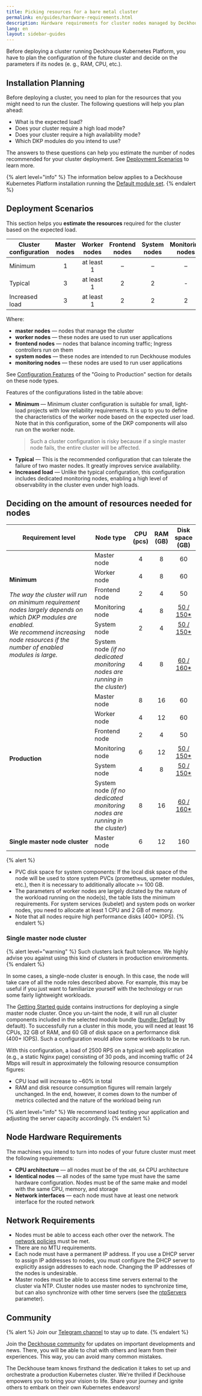 ```yaml
---
title: Picking resources for a bare metal cluster
permalink: en/guides/hardware-requirements.html
description: Hardware requirements for cluster nodes managed by Deckhouse Kubernetes Platform.
lang: en
layout: sidebar-guides
---
```


Before deploying a cluster running Deckhouse Kubernetes Platform, you have to plan the configuration of the future cluster and decide on the parameters if its nodes (e. g., RAM, CPU, etc.).

## Installation Planning

Before deploying a cluster, you need to plan for the resources that you might need to run the cluster. The following questions will help you plan ahead:

* What is the expected load?
* Does your cluster require a high load mode?
* Does your cluster require a high availability mode?
* Which DKP modules do you intend to use?

The answers to these questions can help you estimate the number of nodes recommended for your cluster deployment. See [Deployment Scenarios](#deployment-scenarios) to learn more.

{% alert level="info" %}
The information below applies to a Deckhouse Kubernetes Platform installation running the [Default module set](/products/kubernetes-platform/documentation/v1/#module-sets).
{% endalert %}

## Deployment Scenarios

This section helps you **estimate the resources** required for the cluster based on the expected load.

<table>
  <thead>
    <tr>
      <th>Cluster configuration</th>
      <th style="text-align: center;">Master nodes</th>
      <th style="text-align: center;">Worker nodes</th>
      <th style="text-align: center;">Frontend nodes</th>
      <th style="text-align: center;">System nodes</th>
      <th style="text-align: center;">Monitoring nodes</th>
    </tr>
  </thead>
  <tbody>
    <tr>
      <td>Minimum</td>
      <td style="text-align: center;">1</td>
      <td style="text-align: center;">at least 1</td>
      <td style="text-align: center;">–</td>
      <td style="text-align: center;">–</td>
      <td style="text-align: center;">–</td>
    </tr>
    <tr>
      <td>Typical</td>
      <td style="text-align: center;">3</td>
      <td style="text-align: center;">at least 1</td>
      <td style="text-align: center;">2</td>
      <td style="text-align: center;">2</td>
      <td style="text-align: center;">-</td>
    </tr>
    <tr>
      <td>Increased load</td>
      <td style="text-align: center;">3</td>
      <td style="text-align: center;">at least 1</td>
      <td style="text-align: center;">2</td>
      <td style="text-align: center;">2</td>
      <td style="text-align: center;">2</td>
    </tr>
  </tbody>
</table>

Where:

* **master nodes** — nodes that manage the cluster
* **worker nodes** — these nodes are used to run user applications
* **frontend nodes** — nodes that balance incoming traffic; Ingress controllers run on them
* **system nodes** — these nodes are intended to run Deckhouse modules
* **monitoring nodes** — these nodes are used to run user applications

See [Configuration Features](https://deckhouse.io/products/kubernetes-platform/guides/production.html#things-to-consider-when-configuring) of the "Going to Production" section for details on these node types.

Features of the configurations listed in the table above:

* **Minimum** — Minimum cluster configuration is suitable for small, light-load projects with low reliability requirements. It is up to you to define the characteristics of the worker node based on the expected user load. Note that in this configuration, some of the DKP components will also run on the worker node.
  > Such a cluster configuration is risky because if a single master node fails, the entire cluster will be affected.
* **Typical** — This is the recommended configuration that can tolerate the failure of two master nodes. It greatly improves service availability.
* **Increased load** — Unlike the typical configuration, this configuration includes dedicated monitoring nodes, enabling a high level of observability in the cluster even under high loads.

## Deciding on the amount of resources needed for nodes

<table>
  <thead>
    <tr>
      <th>Requirement level</th>
      <th>Node type</th>
      <th style="text-align: center;">CPU (pcs)</th>
      <th style="text-align: center;">RAM (GB)</th>
      <th style="text-align: center;">Disk space (GB)</th>
    </tr>
  </thead>
  <tbody>
    <tr>
      <td rowspan="6" style="width: 45%;">
        <b>Minimum</b><br><br>
        <i>The way the cluster will run on minimum requirement nodes largely depends on which DKP modules are enabled.<br>
        We recommend increasing node resources if the number of enabled modules is large.<br><br>
        </i>
      </td>
      <td>Master node</td>
      <td style="text-align: center;">4</td>
      <td style="text-align: center;">8</td>
      <td style="text-align: center;">60</td>
    </tr>
    <tr>
      <td>Worker node</td>
      <td style="text-align: center;">4</td>
      <td style="text-align: center;">8</td>
      <td style="text-align: center;">60</td>
    </tr>
    <tr>
      <td>Frontend node</td>
      <td style="text-align: center;">2</td>
      <td style="text-align: center;">4</td>
      <td style="text-align: center;">50</td>
    </tr>
    <tr>
      <td>Monitoring node</td>
      <td style="text-align: center;">4</td>
      <td style="text-align: center;">8</td>
      <td style="text-align: center;"><a href="#storage">50 / 150*</a></td>
    </tr>
    <tr>
      <td>System node</td>
      <td style="text-align: center;">2</td>
      <td style="text-align: center;">4</td>
      <td style="text-align: center;"><a href="#storage">50 / 150*</a></td>
    </tr>
    <tr>
      <td>System node <i>(if no dedicated monitoring nodes are running in the cluster</i>)</td>
      <td style="text-align: center;">4</td>
      <td style="text-align: center;">8</td>
      <td style="text-align: center;"><a href="#storage">60 / 160*</a></td>
    </tr>
    <tr>
      <td rowspan="6" style="width: 45%;">
        <b>Production</b><br><br>
      </td>
      <td>Master node</td>
      <td style="text-align: center;">8</td>
      <td style="text-align: center;">16</td>
      <td style="text-align: center;">60</td>
    </tr>
    <tr>
      <td>Worker node</td>
      <td style="text-align: center;">4</td>
      <td style="text-align: center;">12</td>
      <td style="text-align: center;">60</td>
    </tr>
    <tr>
      <td>Frontend node</td>
      <td style="text-align: center;">2</td>
      <td style="text-align: center;">4</td>
      <td style="text-align: center;">50</td>
    </tr>
    <tr>
      <td>Monitoring node</td>
      <td style="text-align: center;">6</td>
      <td style="text-align: center;">12</td>
      <td style="text-align: center;"><a href="#storage">50 / 150*</a></td>
    </tr>
    <tr>
      <td>System node</td>
      <td style="text-align: center;">4</td>
      <td style="text-align: center;">8</td>
      <td style="text-align: center;"><a href="#storage">50 / 150*</a></td>
    </tr>
    <tr>
      <td>System node <i>(if no dedicated monitoring nodes are running in the cluster</i>)</td>
      <td style="text-align: center;">8</td>
      <td style="text-align: center;">16</td>
      <td style="text-align: center;"><a href="#storage">60 / 160*</a></td>
    </tr>
    <tr>
      <td style="width: 45%;">
        <b>Single master node cluster</b>
      </td>
      <td>Master node</td>
      <td style="text-align: center;">6</td>
      <td style="text-align: center;">12</td>
      <td style="text-align: center;">160</td>
    </tr>
  </tbody>
</table>

{% alert %}
* <span id="storage"></span>PVC disk space for system components: If the local disk space of the node will be used to store system PVCs (prometheus, upmeter modules, etc.), then it is necessary to additionally allocate >= 100 GB.
* The parameters of worker nodes are largely dictated by the nature of the workload running on the node(s), the table lists the minimum requirements. For system services (kubelet) and system pods on worker nodes, you need to allocate at least 1 CPU and 2 GB of memory.
* Note that all nodes require high performance disks (400+ IOPS).
{% endalert %}

### Single master node cluster

{% alert level="warning" %}
Such clusters lack fault tolerance. We highly advise you against using this kind of clusters in production environments.
{% endalert %}

In some cases, a single-node cluster is enough. In this case, the node will take care of all the node roles described above. For example, this may be useful if you just want to familiarize yourself with the technology or run some fairly lightweight workloads.

The [Getting Started guide](/products/kubernetes-platform/gs/bm/step5.html) contains instructions for deploying a single master node cluster. Once you un-taint the node, it will run all cluster components included in the selected module bundle ([bundle: Default](/modules/deckhouse/configuration.html#parameters-bundle) by default). To successfully run a cluster in this mode, you will need at least 16 CPUs, 32 GB of RAM, and 60 GB of disk space on a performance disk (400+ IOPS). Such a configuration would allow some workloads to be run.

With this configuration, a load of 2500 RPS on a typical web application (e.g., a static Nginx page) consisting of 30 pods, and incoming traffic of 24 Mbps will result in approximately the following resource consumption figures:

- CPU load will increase to ~60% in total
- RAM and disk resource consumption figures will remain largely unchanged. In the end, however, it comes down to the number of metrics collected and the nature of the workload being run

{% alert level="info" %}
We recommend load testing your application and adjusting the server capacity accordingly.
{% endalert %}

## Node Hardware Requirements

The machines you intend to turn into nodes of your future cluster must meet the following requirements:

* **CPU architecture** — all nodes must be of the `x86_64` CPU architecture
* **Identical nodes** — all nodes of the same type must have the same hardware configuration. Nodes must be of the same make and model with the same CPU, memory, and storage
* **Network interfaces** — each node must have at least one network interface for the routed network

## Network Requirements

* Nodes must be able to access each other over the network. The [network policies](../documentation/v1/network_security_setup.html) must be met.
* There are no MTU requirements.
* Each node must have a permanent IP address. If you use a DHCP server to assign IP addresses to nodes, you must configure the DHCP server to explicitly assign addresses to each node. Changing the IP addresses of the nodes is undesirable.
* Master nodes must be able to access time servers external to the cluster via NTP. Cluster nodes use master nodes to synchronize time, but can also synchronize with other time servers (see the [ntpServers](../documentation/v1/modules/chrony/configuration.html#parameters-ntpservers) parameter).

## Community

{% alert %}
Join our [Telegram channel](https://t.me/deckhouse) to stay up to date.
{% endalert %}

Join the [Deckhouse community](https://deckhouse.io/community/about.html) for updates on important developments and news. There, you will be able to chat with others and learn from their experiences. This way, you can avoid many common mistakes.

The Deckhouse team knows firsthand the dedication it takes to set up and orchestrate a production Kubernetes cluster. We're thrilled if Deckhouse empowers you to bring your vision to life. Share your journey and ignite others to embark on their own Kubernetes endeavors!

